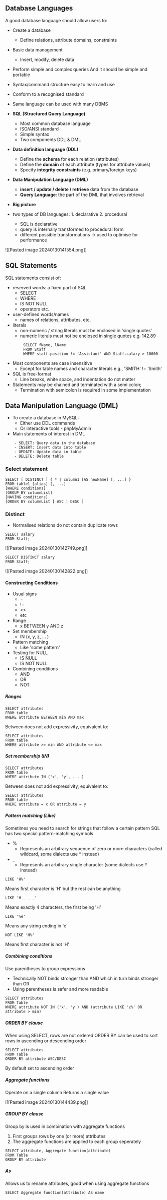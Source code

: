 ## Database Languages
A good database language should allow users to:
- Create a database
	- Define relations, attribute domains, constraints
- Basic data management
	- Insert, modify, delete data
- Perform simple and complex queries
And it should be simple and portable
- Syntax/command structure easy to learn and use
- Conform to a recognised standard
- Same language can be used with many DBMS

- **SQL (Structured Query Language)**
	- Most common database language
	- ISO/ANSI standard
	- Simple syntax
	- Two components DDL & DML
- **Data definition language (DDL)**
	- Define the **schema** for each relation (attributes)
	- Define the **domain** of each attribute (types for attribute values)
	- Specify **integrity constraints** (e.g. primary/foreign keys)
-   **Data Manipulation Language (DML)**
	- **insert / update / delete / retrieve** data from the database
	- **Query Language**: the part of the DML that involves retrieval
-   **Big picture**
- two types of DB languages:
		1. declarative
		2. procedural
	- SQL is declarative
	- query is internally transformed to procedural form
	- different possible transformations → used to optimise for performance


![[Pasted image 20240130141554.png]]

## SQL Statements

  
SQL statements consist of:
- reserved words: a fixed part of SQL
	- SELECT
	- WHERE
	- IS NOT NULL
	- operators etc.
- user-defined words/names
	- names of relations, attributes, etc.
- literals
	- non-numeric / string literals must be enclosed in 'single quotes'
	- numeric literals must not be enclosed in single quotes e.g. 142.89
	
```
		SELECT fName, lName
		FROM Staff
		WHERE staff.position != 'Assistant' AND Staff.salary > 10000
```

- Most components are case insensitive
	- Except for table names and character literals e.g., 'SMITH' != 'Smith'
- SQL is free-format
	- Line breaks, white space, and indentation do not matter
- Statements may be chained and terminated with a semi colon;
	- Termination with semicolon is required in some implementation

## Data Manipulation Language (DML)
- To create a database in MySQL:
	- Either use DDL commands
	- Or interactive tools - phpMyAdmin
- Main statements of interest in DML

```
	- SELECT: Query data in the database
	- INSERT: Insert data into table
	- UPDATE: Update data in table
	- DELETE: Delete table
```

### Select statement

```
SELECT [ DISTINCT ] { * | column1 [AS newName] [, ...] }
FROM table1 [alias] [, ...]
[WHERE conditions]
[GROUP BY columnList]
[HAVING conditions]
[ORDER BY columnList [ ASC | DESC ]
```

### Distinct
- Normalised relations do not contain duplicate rows

```
SELECT salary
FROM Staff;
```

![[Pasted image 20240130142749.png]]

```
SELECT DISTINCT salary
FROM Staff;
```

![[Pasted image 20240130142822.png]]

#### Constructing Conditions
- Usual signs 
	- =
	- !=
	- <>
	- etc
- Range
	- x BETWEEN y AND z
- Set membership
	- IN (x, y, z, … )
- Pattern matching
	- Like 'some pattern'
- Testing for NULL
	- IS NULL
	- IS NOT NULL
- Combining conditions
	- AND
	- OR
	- NOT
##### Ranges

```
SELECT attributes
FROM table
WHERE attribute BETWEEN min AND max
```

Between does not add expressivity, equivalent to:

```
SELECT attributes
FROM table
WHERE attribute >= min AND attribute <= max
```

##### Set membership (IN)

```
SELECT attributes
FROM table
WHERE attribute IN ('x', 'y', ... )
```

Between does not add expressivity, equivalent to:

```
SELECT attributes
FROM table
WHERE attribute = x OR attribute = y
```

##### Pattern matching (Like)
Sometimes you need to search for strings that follow a certain pattern
SQL has two special pattern-matching symbols
- %
	- Represents an arbitrary sequence of zero or more characters (called wildcard, some dialects use * instead)
- _
	- Represents an arbitrary single character (some dialects use ? instead)

```
LIKE 'H%'
```
Means first character is 'H' but the rest can be anything

```
LIKE 'H _ _ _'
```
Means exactly 4 characters, the first being 'H'

```
LIKE '%e'
```
Means any string ending in 'e'

```
NOT LIKE 'H%'
```
Means first character is not 'H'

##### Combining conditions
Use parentheses to group expressions
- Technically NOT binds stronger than AND which in turn binds stronger than OR
- Using parentheses is safer and more readable

```
SELECT attributes
FROM Table
WHERE attribute NOT IN ('x', 'y') AND (attribute LIKE 'z%' OR attribute > min)
```

##### ORDER BY clause
When using SELECT, rows are not ordered
ORDER BY can be used to sort rows in ascending or descending order

```
SELECT attributes
FROM Table
ORDER BY attribute ASC/DESC
```
By default set to ascending order

##### Aggregate functions
Operate on a single column
Returns a single value

![[Pasted image 20240130144439.png]]

##### GROUP BY clause
Group by is used in combination with aggregate functions
1. First groups rows by one (or more) attributes
2. The aggregate functions are applied to each group seperately

```
SELECT attribute, Aggregate function(attribute)
FROM Table
GROUP BY attribute
```

##### As
Allows us to rename attributes, good when using aggregate functions

```
SELECT Aggregate function(attribute) AS name
```

